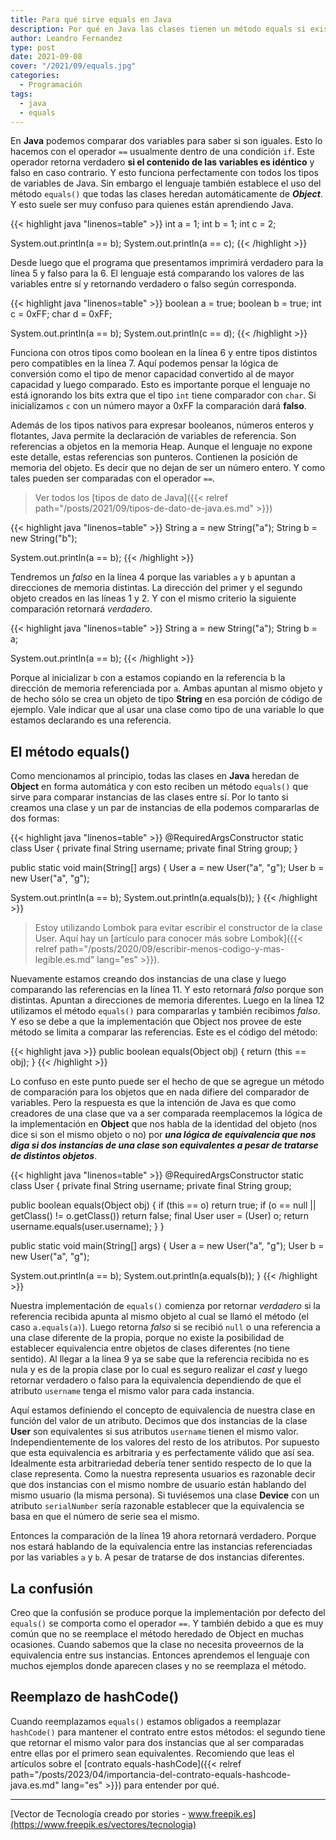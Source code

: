 ```yaml
---
title: Para qué sirve equals en Java
description: Por qué en Java las clases tienen un método equals si existe un comparador nativo también
author: Leandro Fernandez
type: post
date: 2021-09-08
cover: "/2021/09/equals.jpg"
categories:
  - Programación
tags:
  - java
  - equals
---
```


En **Java** podemos comparar dos variables para saber si son iguales. Esto lo hacemos con el operador `==` usualmente dentro de una condición `if`. Este operador retorna verdadero **si el contenido de las variables es idéntico** y falso en caso contrario. Y esto funciona perfectamente con todos los tipos de variables de Java. Sin embargo el lenguaje también establece el uso del método `equals()` que todas las clases heredan automáticamente de ***Object***. Y esto suele ser muy confuso para quienes están aprendiendo Java.

{{< highlight java "linenos=table" >}}
int a = 1;
int b = 1;
int c = 2;

System.out.println(a == b);
System.out.println(a == c);
{{< /highlight >}}

Desde luego que el programa que presentamos imprimirá verdadero para la línea 5 y falso para la 6. El lenguaje está comparando los valores de las variables entre sí y retornando verdadero o falso según corresponda. 

{{< highlight java "linenos=table" >}}
boolean a = true;
boolean b = true;
int c = 0xFF;
char d = 0xFF;

System.out.println(a == b);
System.out.println(c == d);
{{< /highlight >}}
 
Funciona con otros tipos como boolean en la línea 6 y entre tipos distintos pero compatibles en la línea 7. Aquí podemos pensar la lógica de conversión como el tipo de menor capacidad convertido al de mayor capacidad y luego comparado. Esto es importante porque el lenguaje no está ignorando los bits extra que el tipo `int` tiene comparador con `char`. Si inicializamos `c` con un número mayor a 0xFF la comparación dará **falso**.

Además de los tipos nativos para expresar booleanos, números enteros y flotantes, Java permite la declaración de variables de referencia. Son referencias a objetos en la memoria Heap. Aunque el lenguaje no expone este detalle, estas referencias son punteros. Contienen la posición de memoria del objeto. Es decir que no dejan de ser un número entero. Y como tales pueden ser comparadas con el operador `==`.

> Ver todos los [tipos de dato de Java]({{< relref path="/posts/2021/09/tipos-de-dato-de-java.es.md" >}})

{{< highlight java "linenos=table" >}}
String a = new String("a");
String b = new String("b");

System.out.println(a == b);
{{< /highlight >}}

Tendremos un _falso_ en la línea 4 porque las variables `a` y `b` apuntan a direcciones de memoria distintas. La dirección del primer y el segundo objeto creados en las líneas 1 y 2. Y con el mismo criterio la siguiente comparación retornará _verdadero_.

{{< highlight java "linenos=table" >}}
String a = new String("a");
String b = a;

System.out.println(a == b);
{{< /highlight >}}

Porque al inicializar `b` con a estamos copiando en la referencia b la dirección de memoria referenciada por `a`. Ambas apuntan al mismo objeto y de hecho sólo se crea un objeto de tipo **String** en esa porción de código de ejemplo. Vale indicar que al usar una clase como tipo de una variable lo que estamos declarando es una referencia.

## El método equals()

Como mencionamos al principio, todas las clases en **Java** heredan de **Object** en forma automática y con esto reciben un método `equals()` que sirve para comparar instancias de las clases entre sí. Por lo tanto si creamos una clase y un par de instancias de ella podemos compararlas de dos formas:

{{< highlight java "linenos=table" >}}
@RequiredArgsConstructor
static class User {
  private final String username;
  private final String group;
}

public static void main(String[] args) {
  User a = new User("a", "g");
  User b = new User("a", "g");

  System.out.println(a == b);
  System.out.println(a.equals(b));
}
{{< /highlight >}}

> Estoy utilizando Lombok para evitar escribir el constructor de la clase User. Aquí hay un [artículo para conocer más sobre Lombok]({{< relref path="/posts/2020/09/escribir-menos-codigo-y-mas-legible.es.md" lang="es" >}}).

Nuevamente estamos creando dos instancias de una clase y luego comparando las referencias en la línea 11. Y esto retornará _falso_ porque son distintas. Apuntan a direcciones de memoria diferentes. Luego en la línea 12 utilizamos el método `equals()` para compararlas y también recibimos _falso_. Y eso se debe a que la implementación que Object nos provee de este método se limita a comparar las referencias. Este es el código del método:

{{< highlight java >}}
public boolean equals(Object obj) {
    return (this == obj);
}
{{< /highlight >}}

Lo confuso en este punto puede ser el hecho de que se agregue un método de comparación para los objetos que en nada difiere del comparador de variables. Pero la respuesta es que la intención de Java es que como creadores de una clase que va a ser comparada reemplacemos la lógica de la implementación en **Object** que nos habla de la identidad del objeto (nos dice si son el mismo objeto o no) por ***una lógica de equivalencia que nos diga si dos instancias de una clase son equivalentes a pesar de tratarse de distintos objetos***.

{{< highlight java "linenos=table" >}}
@RequiredArgsConstructor
static class User {
  private final String username;
  private final String group;

  public boolean equals(Object obj) {
    if (this == o) return true;
    if (o == null || getClass() != o.getClass()) return false;
    final User user = (User) o;
    return username.equals(user.username);
  }
}

public static void main(String[] args) {
  User a = new User("a", "g");
  User b = new User("a", "g");

  System.out.println(a == b);
  System.out.println(a.equals(b));
}
{{< /highlight >}}

Nuestra implementación de `equals()` comienza por retornar _verdadero_ si la referencia recibida apunta al mismo objeto al cual se llamó el método (el caso `a.equals(a)`). Luego retorna _falso_ si se recibió `null` o una referencia a una clase diferente de la propia, porque no existe la posibilidad de establecer equivalencia entre objetos de clases diferentes (no tiene sentido). Al llegar a la línea 9 ya se sabe que la referencia recibida no es nula y es de la propia clase por lo cual es seguro realizar el _cast_ y luego retornar verdadero o falso para la equivalencia dependiendo de que el atributo `username` tenga el mismo valor para cada instancia.

Aquí estamos definiendo el concepto de equivalencia de nuestra clase en función del valor de un atributo. Decimos que dos instancias de la clase **User** son equivalentes si sus atributos `username` tienen el mismo valor. Independientemente de los valores del resto de los atributos. Por supuesto que esta equivalencia es arbitraria y es perfectamente válido que así sea. Idealmente esta arbitrariedad debería tener sentido respecto de lo que la clase representa. Como la nuestra representa usuarios es razonable decir que dos instancias con el mismo nombre de usuario están hablando del mismo usuario (la misma persona). Si tuviésemos una clase **Device** con un atributo `serialNumber` sería razonable establecer que la equivalencia se basa en que el número de serie sea el mismo.

Entonces la comparación de la línea 19 ahora retornará verdadero. Porque nos estará hablando de la equivalencia entre las instancias referenciadas por las variables `a` y `b`. A pesar de tratarse de dos instancias diferentes.

## La confusión

Creo que la confusión se produce porque la implementación por defecto del `equals()` se comporta como el operador `==`. Y también debido a que es muy común que no se reemplace el método heredado de Object en muchas ocasiones. Cuando sabemos que la clase no necesita proveernos de la equivalencia entre sus instancias. Entonces aprendemos el lenguaje con muchos ejemplos donde aparecen clases y no se reemplaza el método.

## Reemplazo de hashCode()

Cuando reemplazamos `equals()` estamos obligados a reemplazar `hashCode()` para mantener el contrato entre estos métodos: el segundo tiene que retornar el mismo valor para dos instancias que al ser comparadas entre ellas por el primero sean equivalentes. Recomiendo que leas el artículos sobre el [contrato equals-hashCode]({{< relref path="/posts/2023/04/importancia-del-contrato-equals-hashcode-java.es.md" lang="es" >}}) para entender por qué.

---

[Vector de Tecnología creado por stories - www.freepik.es](https://www.freepik.es/vectores/tecnologia)
